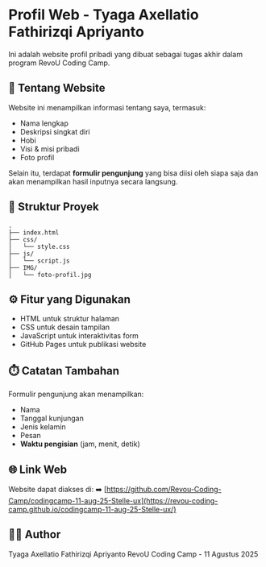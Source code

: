 # Profil Web - Tyaga Axellatio Fathirizqi Apriyanto

Ini adalah website profil pribadi yang dibuat sebagai tugas akhir dalam program RevoU Coding Camp.

## 👤 Tentang Website

Website ini menampilkan informasi tentang saya, termasuk:

- Nama lengkap
- Deskripsi singkat diri
- Hobi
- Visi & misi pribadi
- Foto profil

Selain itu, terdapat **formulir pengunjung** yang bisa diisi oleh siapa saja dan akan menampilkan hasil inputnya secara langsung.

## 📂 Struktur Proyek

```
.
├── index.html
├── css/
│   └── style.css
├── js/
│   └── script.js
├── IMG/
│   └── foto-profil.jpg
```

## ⚙️ Fitur yang Digunakan

- HTML untuk struktur halaman
- CSS untuk desain tampilan
- JavaScript untuk interaktivitas form
- GitHub Pages untuk publikasi website

## ⏱️ Catatan Tambahan

Formulir pengunjung akan menampilkan:

- Nama
- Tanggal kunjungan
- Jenis kelamin
- Pesan
- **Waktu pengisian** (jam, menit, detik)

## 🌐 Link Web

Website dapat diakses di:
➡️ [https://github.com/Revou-Coding-Camp/codingcamp-11-aug-25-Stelle-ux](https://revou-coding-camp.github.io/codingcamp-11-aug-25-Stelle-ux/)

## 🧑‍💻 Author

Tyaga Axellatio Fathirizqi Apriyanto
RevoU Coding Camp - 11 Agustus 2025

